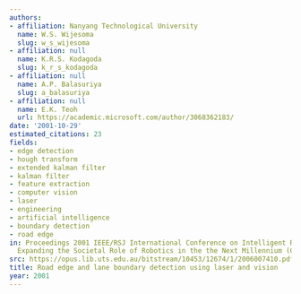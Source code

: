 ```yaml
---
authors:
- affiliation: Nanyang Technological University
  name: W.S. Wijesoma
  slug: w_s_wijesoma
- affiliation: null
  name: K.R.S. Kodagoda
  slug: k_r_s_kodagoda
- affiliation: null
  name: A.P. Balasuriya
  slug: a_balasuriya
- affiliation: null
  name: E.K. Teoh
  url: https://academic.microsoft.com/author/3068362183/
date: '2001-10-29'
estimated_citations: 23
fields:
- edge detection
- hough transform
- extended kalman filter
- kalman filter
- feature extraction
- computer vision
- laser
- engineering
- artificial intelligence
- boundary detection
- road edge
in: Proceedings 2001 IEEE/RSJ International Conference on Intelligent Robots and Systems.
  Expanding the Societal Role of Robotics in the the Next Millennium (Cat. No.01CH37180)
src: https://opus.lib.uts.edu.au/bitstream/10453/12674/1/2006007410.pdf
title: Road edge and lane boundary detection using laser and vision
year: 2001
---
```

